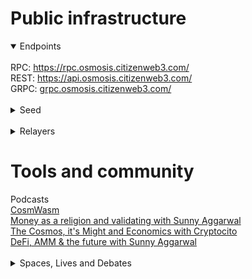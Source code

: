 # Public infrastructure 

<details open>
  <summary>Endpoints</summary>
  <br>
  RPC: <a href="https://rpc.osmosis.citizenweb3.com/">https://rpc.osmosis.citizenweb3.com/</a><br>
  REST: <a href="https://api.osmosis.citizenweb3.com/">https://api.osmosis.citizenweb3.com/</a><br>
  GRPC: <a href="grpc.osmosis.citizenweb3.com/">grpc.osmosis.citizenweb3.com/</a>
</details>
<br>
<details>
  <summary>Seed</summary>
039e0725baf0b7eb79dcb5b4245e0b9049c6c91a@168.119.37.164:12956
</details>
<br>
<details>
  <summary>Relayers</summary>
</details>

# Tools and community

  <summary>Podcasts</summary>
  <a href="https://www.youtube.com/watch?v=peDRA7kEq0U">CosmWasm</a><br>
  <a href="https://www.citizenweb3.com/sunny-tendermint">Money as a religion and validating with Sunny Aggarwal</a><br>
  <a href="https://www.citizenweb3.com/cryptocito">The Cosmos, it's Might and Economics with Cryptocito</a><br>
  <a href="https://www.citizenweb3.com/osmosis">DeFi, AMM & the future with Sunny Aggarwal</a><br>
</details>
<br>
<details>
  <summary>Spaces, Lives and Debates</summary>
</details>
